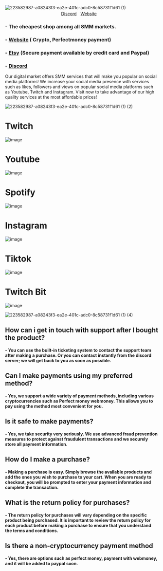 ![223582987-a08243f3-ea2e-401c-adc0-8c58731f1d61 (1)](https://user-images.githubusercontent.com/92625816/230799946-2af1a68f-ebcf-4379-9d00-0921e9c799bb.png)
ㅤㅤㅤㅤㅤㅤㅤㅤㅤㅤㅤㅤㅤㅤㅤㅤㅤㅤㅤㅤㅤㅤ
[Discord](https://discord.gg/AFV9m8UXuT)ㅤ[Website](https://kichi779shop.mysellix.io/)


### - The cheapest shop among all SMM markets.

### - [Website](https://kichi779shop.mysellix.io/) ( Crypto, Perfectmoney payment)
### - [Etsy](https://www.etsy.com/shop/Kichi779Shop) (Secure payment available by credit card and Paypal)
### - [Discord](https://discord.gg/AFV9m8UXuT) 

Our digital market offers SMM services that will make you popular on social media platforms! We increase your social media presence with services such as likes, followers and views on popular social media platforms such as Youtube, Twitch and Instagram. Visit now to take advantage of our high quality services at the most affordable prices!


![223582987-a08243f3-ea2e-401c-adc0-8c58731f1d61 (1) (2)](https://user-images.githubusercontent.com/92625816/230800186-cb1bbf5c-a8c7-46ca-a1a5-ba55e463117e.png)
# Twitch
![image](https://user-images.githubusercontent.com/92625816/230800214-0916def7-291b-4b6d-9138-f01da295ca5b.png)
# Youtube
![image](https://user-images.githubusercontent.com/92625816/230800235-51a8f92f-2540-4c1b-a838-118913add516.png)
# Spotify
![image](https://user-images.githubusercontent.com/92625816/230800269-138d8b5f-7e65-4fa6-89aa-42bb91fcce5a.png)
# Instagram
![image](https://user-images.githubusercontent.com/92625816/230800277-4a0d2bc7-c88c-45c5-9e9f-1daab11178ba.png)
# Tiktok
![image](https://user-images.githubusercontent.com/92625816/230800291-8e357dd6-7f3e-4858-8eeb-c60fd79ba40f.png)
# Twitch Bit
![image](https://user-images.githubusercontent.com/92625816/230800301-eba829bf-0421-4df8-ab76-8adbaefbb7aa.png)

![223582987-a08243f3-ea2e-401c-adc0-8c58731f1d61 (1) (4)](https://user-images.githubusercontent.com/92625816/230800923-b5a191bb-6904-4be1-a6a1-0c9c719206f5.png)
## How can i get in touch with support after I bought the product?
#### - You can use the built-in ticketing system to contact the support team after making a purchase. Or you can contact instantly from the discord server; we will get back to you as soon as possible.

## Can I make payments using my preferred method?
#### - Yes, we support a wide variety of payment methods, including various cryptocurrencies such as Perfect money webmoney. This allows you to pay using the method most convenient for you.

## Is it safe to make payments?
#### - Yes, we take security very seriously. We use advanced fraud prevention measures to protect against fraudulent transactions and we securely store all payment information.

## How do I make a purchase?
#### - Making a purchase is easy. Simply browse the available products and add the ones you wish to purchase to your cart. When you are ready to checkout, you will be prompted to enter your payment information and complete the transaction.

## What is the return policy for purchases?
#### - The return policy for purchases will vary depending on the specific product being purchased. It is important to review the return policy for each product before making a purchase to ensure that you understand the terms and conditions.

## Is there a non-cryptocurrency payment method
#### - Yes, there are options such as perfect money, payment with webmoney, and it will be added to paypal soon.



